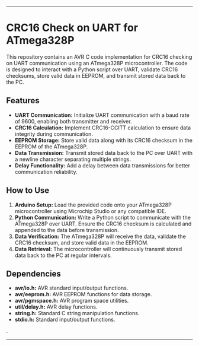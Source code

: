 

---


# CRC16 Check on UART for ATmega328P

This repository contains an AVR C code implementation for CRC16 checking on UART communication using an ATmega328P microcontroller. The code is designed to interact with a Python script over UART, validate CRC16 checksums, store valid data in EEPROM, and transmit stored data back to the PC.

## Features

- **UART Communication:** Initialize UART communication with a baud rate of 9600, enabling both transmitter and receiver.
- **CRC16 Calculation:** Implement CRC16-CCITT calculation to ensure data integrity during communication.
- **EEPROM Storage:** Store valid data along with its CRC16 checksum in the EEPROM of the ATmega328P.
- **Data Transmission:** Transmit stored data back to the PC over UART with a newline character separating multiple strings.
- **Delay Functionality:** Add a delay between data transmissions for better communication reliability.

## How to Use

1. **Arduino Setup:** Load the provided code onto your ATmega328P microcontroller using Microchip Studio or any compatible IDE.
2. **Python Communication:** Write a Python script to communicate with the ATmega328P over UART. Ensure the CRC16 checksum is calculated and appended to the data before transmission.
3. **Data Verification:** The ATmega328P will receive the data, validate the CRC16 checksum, and store valid data in the EEPROM.
4. **Data Retrieval:** The microcontroller will continuously transmit stored data back to the PC at regular intervals.

## Dependencies

- **avr/io.h:** AVR standard input/output functions.
- **avr/eeprom.h:** AVR EEPROM functions for data storage.
- **avr/pgmspace.h:** AVR program space utilities.
- **util/delay.h:** AVR delay functions.
- **string.h:** Standard C string manipulation functions.
- **stdio.h:** Standard input/output functions.

.

---

